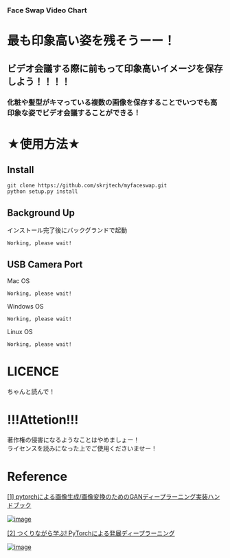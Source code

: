 ### Face Swap Video Chart
# 最も印象高い姿を残そうーー！
## ビデオ会議する際に前もって印象高いイメージを保存しよう！！！！
### 化粧や髪型がキマっている複数の画像を保存することでいつでも高印象な姿でビデオ会議することができる！

# ★使用方法★
## Install 
```
git clone https://github.com/skrjtech/myfaceswap.git
python setup.py install
```
## Background Up
インストール完了後にバックグランドで起動
```
Working, please wait!
```
## USB Camera Port
Mac OS
```
Working, please wait!
```
Windows OS
```
Working, please wait!
```
Linux OS
```
Working, please wait!
```
# LICENCE
ちゃんと読んで！

# !!!Attetion!!!
著作権の侵害になるようなことはやめましょー！\
ライセンスを読みになった上でご使用くださいませー！

# Reference
[[1] pytorchによる画像生成/画像変換のためのGANディープラーニング実装ハンドブック](https://github.com/ayukat1016/gan_sample)

[![image](https://www.shuwasystem.co.jp//images/book/560939.jpg?raw=true)](https://www.shuwasystem.co.jp/book/9784798062297.html)

[[2] つくりながら学ぶ! PyTorchによる発展ディープラーニング](https://github.com/YutaroOgawa/pytorch_advanced)

[![image](https://book.mynavi.jp/files/topics/104855_ext_06_0.jpg?v=1562849209?raw=true)](https://book.mynavi.jp/ec/products/detail/id=104855)